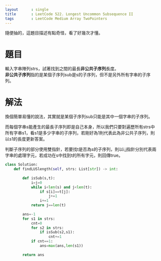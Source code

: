 ```yaml
--- 
layout      : single
title       : LeetCode 522. Longest Uncommon Subsequence II
tags        : LeetCode Medium Array TwoPointers
---
```

隨便抽的，這題目描述有點奇怪，看了好幾次才懂。

# 題目
輸入字串陣列strs，試著找到之間的最長**非公共子序列**長度。  
**非公共子序列**指的是某個子序列sub是s的子序列，但不是另外所有字串的子序列。  

# 解法
換個簡單易懂的說法，其實就是某個子序列sub只能是其中一個字串的子序列。  

而每個字串s能產生的最長子序列即是自己本身，所以我們只要對遍歷所有strs中所有字串s1，看s1是多少字串的子序列，若剛好為1則代表此為非公共子序列，則以s1的長度更新答案。

判斷子序列的部分使用雙指針，若要找t是否為s的子序列，則以i,j指針分別代表兩字串的處理字元，若成功在s中找到t的所有字元，則回傳true。

```python
class Solution:
    def findLUSlength(self, strs: List[str]) -> int:
        
        def isSub(s,t):
            i=j=0
            while i<len(s) and j<len(t):
                if s[i]==t[j]:
                    j+=1
                i+=1
            return j==len(t)
        
        ans=-1
        for s1 in strs:
            cnt=0
            for s2 in strs:
                if isSub(s2,s1):
                    cnt+=1
            if cnt==1:
                ans=max(ans,len(s1))
                
        return ans
```
